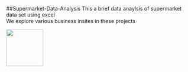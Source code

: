 ##Supermarket-Data-Analysis
This a brief data anaylsis of supermarket data set using excel             
We explore various business insites in these projects

<p>
  <img src = "https://www.python.org/static/community_logos/python-logo-master-v3-TM-flattened.png" width="100" height="100">
</p>
